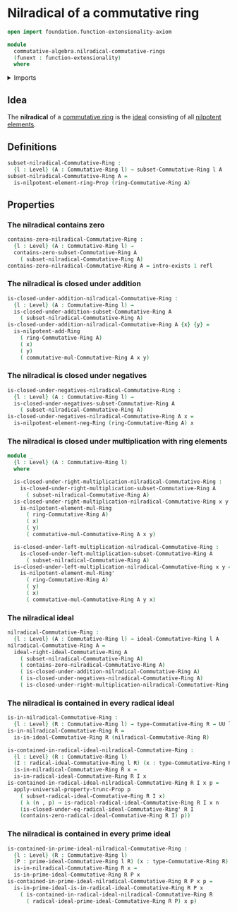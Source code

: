 # Nilradical of a commutative ring

```agda
open import foundation.function-extensionality-axiom

module
  commutative-algebra.nilradical-commutative-rings
  (funext : function-extensionality)
  where
```

<details><summary>Imports</summary>

```agda
open import commutative-algebra.commutative-rings funext
open import commutative-algebra.ideals-commutative-rings funext
open import commutative-algebra.prime-ideals-commutative-rings funext
open import commutative-algebra.radical-ideals-commutative-rings funext
open import commutative-algebra.subsets-commutative-rings funext

open import foundation.dependent-pair-types
open import foundation.existential-quantification funext
open import foundation.identity-types funext
open import foundation.propositional-truncations funext
open import foundation.universe-levels

open import ring-theory.nilpotent-elements-rings funext
```

</details>

## Idea

The **nilradical** of a
[commutative ring](commutative-algebra.commutative-rings.md) is the
[ideal](commutative-algebra.ideals-commutative-rings.md) consisting of all
[nilpotent elements](ring-theory.nilpotent-elements-rings.md).

## Definitions

```agda
subset-nilradical-Commutative-Ring :
  {l : Level} (A : Commutative-Ring l) → subset-Commutative-Ring l A
subset-nilradical-Commutative-Ring A =
  is-nilpotent-element-ring-Prop (ring-Commutative-Ring A)
```

## Properties

### The nilradical contains zero

```agda
contains-zero-nilradical-Commutative-Ring :
  {l : Level} (A : Commutative-Ring l) →
  contains-zero-subset-Commutative-Ring A
    ( subset-nilradical-Commutative-Ring A)
contains-zero-nilradical-Commutative-Ring A = intro-exists 1 refl
```

### The nilradical is closed under addition

```agda
is-closed-under-addition-nilradical-Commutative-Ring :
  {l : Level} (A : Commutative-Ring l) →
  is-closed-under-addition-subset-Commutative-Ring A
    ( subset-nilradical-Commutative-Ring A)
is-closed-under-addition-nilradical-Commutative-Ring A {x} {y} =
  is-nilpotent-add-Ring
    ( ring-Commutative-Ring A)
    ( x)
    ( y)
    ( commutative-mul-Commutative-Ring A x y)
```

### The nilradical is closed under negatives

```agda
is-closed-under-negatives-nilradical-Commutative-Ring :
  {l : Level} (A : Commutative-Ring l) →
  is-closed-under-negatives-subset-Commutative-Ring A
    ( subset-nilradical-Commutative-Ring A)
is-closed-under-negatives-nilradical-Commutative-Ring A x =
  is-nilpotent-element-neg-Ring (ring-Commutative-Ring A) x
```

### The nilradical is closed under multiplication with ring elements

```agda
module _
  {l : Level} (A : Commutative-Ring l)
  where

  is-closed-under-right-multiplication-nilradical-Commutative-Ring :
    is-closed-under-right-multiplication-subset-Commutative-Ring A
      ( subset-nilradical-Commutative-Ring A)
  is-closed-under-right-multiplication-nilradical-Commutative-Ring x y =
    is-nilpotent-element-mul-Ring
      ( ring-Commutative-Ring A)
      ( x)
      ( y)
      ( commutative-mul-Commutative-Ring A x y)

  is-closed-under-left-multiplication-nilradical-Commutative-Ring :
    is-closed-under-left-multiplication-subset-Commutative-Ring A
      ( subset-nilradical-Commutative-Ring A)
  is-closed-under-left-multiplication-nilradical-Commutative-Ring x y =
    is-nilpotent-element-mul-Ring'
      ( ring-Commutative-Ring A)
      ( y)
      ( x)
      ( commutative-mul-Commutative-Ring A y x)
```

### The nilradical ideal

```agda
nilradical-Commutative-Ring :
  {l : Level} (A : Commutative-Ring l) → ideal-Commutative-Ring l A
nilradical-Commutative-Ring A =
  ideal-right-ideal-Commutative-Ring A
    ( subset-nilradical-Commutative-Ring A)
    ( contains-zero-nilradical-Commutative-Ring A)
    ( is-closed-under-addition-nilradical-Commutative-Ring A)
    ( is-closed-under-negatives-nilradical-Commutative-Ring A)
    ( is-closed-under-right-multiplication-nilradical-Commutative-Ring A)
```

### The nilradical is contained in every radical ideal

```agda
is-in-nilradical-Commutative-Ring :
  {l : Level} (R : Commutative-Ring l) → type-Commutative-Ring R → UU l
is-in-nilradical-Commutative-Ring R =
  is-in-ideal-Commutative-Ring R (nilradical-Commutative-Ring R)

is-contained-in-radical-ideal-nilradical-Commutative-Ring :
  {l : Level} (R : Commutative-Ring l)
  (I : radical-ideal-Commutative-Ring l R) (x : type-Commutative-Ring R) →
  is-in-nilradical-Commutative-Ring R x →
  is-in-radical-ideal-Commutative-Ring R I x
is-contained-in-radical-ideal-nilradical-Commutative-Ring R I x p =
  apply-universal-property-trunc-Prop p
    ( subset-radical-ideal-Commutative-Ring R I x)
    ( λ (n , p) → is-radical-radical-ideal-Commutative-Ring R I x n
    (is-closed-under-eq-radical-ideal-Commutative-Ring' R I
    (contains-zero-radical-ideal-Commutative-Ring R I) p))
```

### The nilradical is contained in every prime ideal

```agda
is-contained-in-prime-ideal-nilradical-Commutative-Ring :
  {l : Level} (R : Commutative-Ring l)
  (P : prime-ideal-Commutative-Ring l R) (x : type-Commutative-Ring R) →
  is-in-nilradical-Commutative-Ring R x →
  is-in-prime-ideal-Commutative-Ring R P x
is-contained-in-prime-ideal-nilradical-Commutative-Ring R P x p =
  is-in-prime-ideal-is-in-radical-ideal-Commutative-Ring R P x
    ( is-contained-in-radical-ideal-nilradical-Commutative-Ring R
      ( radical-ideal-prime-ideal-Commutative-Ring R P) x p)
```
